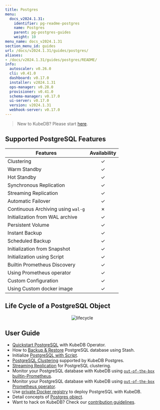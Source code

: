 ```yaml
---
title: Postgres
menu:
  docs_v2024.1.31:
    identifier: pg-readme-postgres
    name: Postgres
    parent: pg-postgres-guides
    weight: 10
menu_name: docs_v2024.1.31
section_menu_id: guides
url: /docs/v2024.1.31/guides/postgres/
aliases:
- /docs/v2024.1.31/guides/postgres/README/
info:
  autoscaler: v0.26.0
  cli: v0.41.0
  dashboard: v0.17.0
  installer: v2024.1.31
  ops-manager: v0.28.0
  provisioner: v0.41.0
  schema-manager: v0.17.0
  ui-server: v0.17.0
  version: v2024.1.31
  webhook-server: v0.17.0
---
```


> New to KubeDB? Please start [here](/docs/v2024.1.31/README).

## Supported PostgreSQL Features

| Features                           | Availability |
| ---------------------------------- |:------------:|
| Clustering                         |   &#10003;   |
| Warm Standby                       |   &#10003;   |
| Hot Standby                        |   &#10003;   |
| Synchronous Replication            |   &#10003;   |
| Streaming Replication              |   &#10003;   |
| Automatic Failover                 |   &#10003;   |
| Continuous Archiving using `wal-g` |   &#10007;   |
| Initialization from WAL archive    |   &#10003;   |
| Persistent Volume                  |   &#10003;   |
| Instant Backup                     |   &#10003;   |
| Scheduled Backup                   |   &#10003;   |
| Initialization from Snapshot       |   &#10003;   |
| Initialization using Script        |   &#10003;   |
| Builtin Prometheus Discovery       |   &#10003;   |
| Using Prometheus operator          |   &#10003;   |
| Custom Configuration               |   &#10003;   |
| Using Custom docker image          |   &#10003;   |

## Life Cycle of a PostgreSQL Object

<p align="center">
  <img alt="lifecycle"  src="/docs/v2024.1.31/images/postgres/lifecycle.png">
</p>

## User Guide

- [Quickstart PostgreSQL](/docs/v2024.1.31/guides/postgres/quickstart/quickstart) with KubeDB Operator.
- How to [Backup & Restore](/docs/v2024.1.31/guides/postgres/backup/overview/) PostgreSQL database using Stash.
- Initialize [PostgreSQL with Script](/docs/v2024.1.31/guides/postgres/initialization/script_source).
- [PostgreSQL Clustering](/docs/v2024.1.31/guides/postgres/clustering/ha_cluster) supported by KubeDB Postgres.
- [Streaming Replication](/docs/v2024.1.31/guides/postgres/clustering/streaming_replication) for PostgreSQL clustering.
- Monitor your PostgreSQL database with KubeDB using [`out-of-the-box` builtin-Prometheus](/docs/v2024.1.31/guides/postgres/monitoring/using-builtin-prometheus).
- Monitor your PostgreSQL database with KubeDB using [`out-of-the-box` Prometheus operator](/docs/v2024.1.31/guides/postgres/monitoring/using-prometheus-operator).
- Use [private Docker registry](/docs/v2024.1.31/guides/postgres/private-registry/using-private-registry) to deploy PostgreSQL with KubeDB.
- Detail concepts of [Postgres object](/docs/v2024.1.31/guides/postgres/concepts/postgres).
- Want to hack on KubeDB? Check our [contribution guidelines](/docs/v2024.1.31/CONTRIBUTING).
